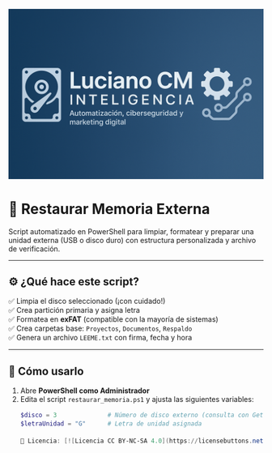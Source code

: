 ![Banner del proyecto](banner.png)

# 🧠 Restaurar Memoria Externa
Script automatizado en PowerShell para limpiar, formatear y preparar una unidad externa (USB o disco duro) con estructura personalizada y archivo de verificación.

---

## ⚙️ ¿Qué hace este script?

✅ Limpia el disco seleccionado (¡con cuidado!)  
✅ Crea partición primaria y asigna letra  
✅ Formatea en **exFAT** (compatible con la mayoría de sistemas)  
✅ Crea carpetas base: `Proyectos`, `Documentos`, `Respaldo`  
✅ Genera un archivo `LEEME.txt` con firma, fecha y hora

---

## 🚀 Cómo usarlo

1. Abre **PowerShell como Administrador**  
2. Edita el script `restaurar_memoria.ps1` y ajusta las siguientes variables:
   ```powershell
   $disco = 3              # Número de disco externo (consulta con Get-Disk)
   $letraUnidad = "G"      # Letra de unidad asignada

   📄 Licencia: [![Licencia CC BY-NC-SA 4.0](https://licensebuttons.net/l/by-nc-sa/4.0/88x31.png)](https://creativecommons.org/licenses/by-nc-sa/4.0/)
